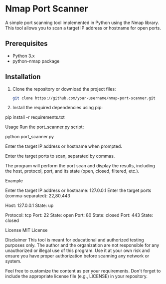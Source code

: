 # Nmap Port Scanner

A simple port scanning tool implemented in Python using the Nmap library. This tool allows you to scan a target IP address or hostname for open ports.

## Prerequisites

- Python 3.x
- python-nmap package

## Installation

1. Clone the repository or download the project files:

   ```bash
   git clone https://github.com/your-username/nmap-port-scanner.git

2. Install the required dependencies using pip:

pip install -r requirements.txt

Usage
Run the port_scanner.py script:

python port_scanner.py

Enter the target IP address or hostname when prompted.

Enter the target ports to scan, separated by commas.

The program will perform the port scan and display the results, including the host, protocol, port, and its state (open, closed, filtered, etc.).

Example

Enter the target IP address or hostname: 127.0.0.1
Enter the target ports (comma-separated): 22,80,443

Host: 127.0.0.1
State: up

Protocol: tcp
Port: 22	State: open
Port: 80	State: closed
Port: 443	State: closed


License
MIT License

Disclaimer
This tool is meant for educational and authorized testing purposes only. The author and the organization are not responsible for any unauthorized or illegal use of this program. Use it at your own risk and ensure you have proper authorization before scanning any network or system.


Feel free to customize the content as per your requirements. Don't forget to include the appropriate license file (e.g., LICENSE) in your repository.

